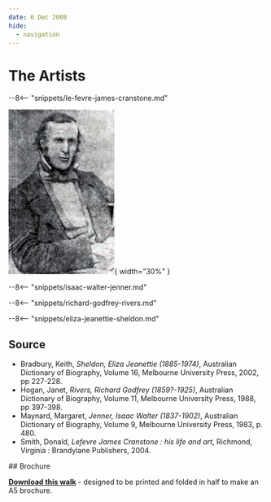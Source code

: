 ```yaml
---
date: 6 Dec 2008
hide:
  - navigation
---
```


# The Artists 

<!--

???+ directions "Directions" 

    - walking directions
    
    ![image of headstone](le-fevre-james-cranstone-headstone.jpg)

-->

--8<-- "snippets/le-fevre-james-cranstone.md"

![Le Fevre James Cranstone](../assets/le-fevre-james-cranstone.jpg){ width="30%" }  

<!--

??? directions "Directions" 

    - walking directions
    
    ![Isaac Walter Jenner's headstone](isaac-walter-jenner.jpg)

-->

--8<-- "snippets/isaac-walter-jenner.md"

<!--

??? directions "Directions" 

    - walking directions
    
    ![Richard Godfrey Rivers headstone ](richard-godfrey-rivers.jpg)    
-->

--8<-- "snippets/richard-godfrey-rivers.md"

<!--

??? directions "Directions" 

    - walking directions
    
    ![Sheldon headstone](eliza-and-edwin-sheldon.jpg)   

-->

--8<-- "snippets/eliza-jeanettie-sheldon.md"

<!--

??? directions "Directions" 

    - walking directions back to the start

-->

## Source

- Bradbury, Keith, *Sheldon, Eliza Jeanettie (1885-1974)*, Australian Dictionary of Biography, Volume 16, Melbourne University Press, 2002, pp 227-228.
- Hogan, Janet, *Rivers, Richard Godfrey (1859?-1925)*, Australian Dictionary of Biography, Volume 11, Melbourne University Press, 1988, pp 397-398.
- Maynard, Margaret, *Jenner, Isaac Walter (1837-1902)*, Australian Dictionary of Biography, Volume 9, Melbourne University Press, 1983, p. 480.
- Smith, Donald, *Lefevre James Cranstone : his life and art*, Richmond, Virginia : Brandylane Publishers, 2004.

<div class="noprint" markdown="1">
## Brochure

**[Download this walk](../assets/guides/artists.pdf)** - designed to be printed and folded in half to make an A5 brochure.

</div>
